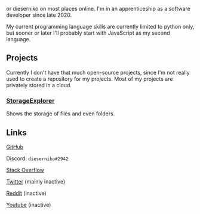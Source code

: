 or dieserniko on most places online. 
I'm in an apprenticeship as a software developer since late 2020.

My current programming language skills are currently limited to python only, but sooner or later I'll probably start with JavaScript as my second language.

## Projects
Currently I don't have that much open-source projects, since I'm not really used to create a repository for my projects.
Most of my projects are privately stored in a cloud.

### [StorageExplorer](https://github.com/dieser-niko/StorageExplorer)
Shows the storage of files and even folders.

## Links
[GitHub](https://github.com/dieser-niko)

Discord: `dieserniko#2942`

[Stack Overflow](https://stackoverflow.com/users/15580216/dieserniko)

[Twitter](https://twitter.com/dieser_niko) (mainly inactive)

[Reddit](https://reddit.com/u/NikoHD203) (inactive)

[Youtube](https://youtube.com/channel/UCvUkk9NjKTNtuTorkba7thw) (inactive)

